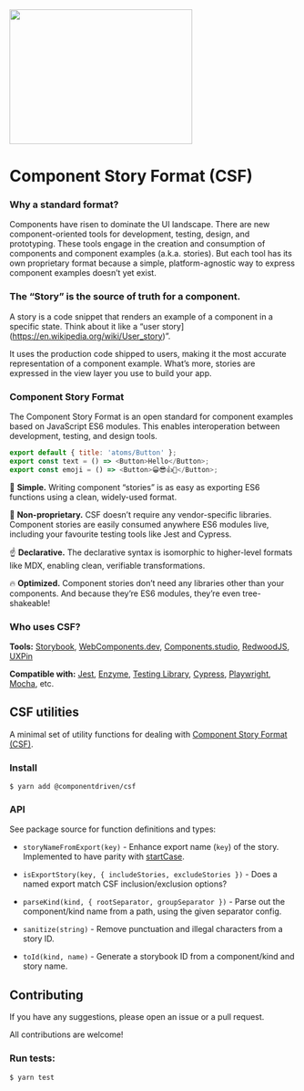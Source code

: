 <img src="https://user-images.githubusercontent.com/42671/89649515-eceafc00-d88e-11ea-9728-5ef80cdf8462.png" width="321px" height="236px" />

# Component Story Format (CSF)

### Why a standard format?
Components have risen to dominate the UI landscape. There are new component-oriented tools for development, testing, design, and prototyping. These tools engage in the creation and consumption of components and component examples (a.k.a. stories). But each tool has its own proprietary format because a simple, platform-agnostic way to express component examples doesn’t yet exist.

### The “Story” is the source of truth for a component.
A story is a code snippet that renders an example of a component in a specific state. Think about it like a “user story](https://en.wikipedia.org/wiki/User_story)”.

It uses the production code shipped to users, making it the most accurate representation of a component example. What’s more, stories are expressed in the view layer you use to build your app.


### Component Story Format
The Component Story Format is an open standard for component examples based on JavaScript ES6 modules. This enables interoperation between development, testing, and design tools.

```js
export default { title: 'atoms/Button' };
export const text = () => <Button>Hello</Button>;
export const emoji = () => <Button>😀😎👍💯</Button>;
```

💎 **Simple.** Writing component “stories” is as easy as exporting ES6 functions using a clean, widely-used format.

🚚 **Non-proprietary.** CSF doesn’t require any vendor-specific libraries. Component stories are easily consumed anywhere ES6 modules live, including your favourite testing tools like Jest and Cypress.

☝️ **Declarative.** The declarative syntax is isomorphic to higher-level formats like MDX, enabling clean, verifiable transformations.

🔥 **Optimized.** Component stories don’t need any libraries other than your components. And because they’re ES6 modules, they’re even tree-shakeable!

### Who uses CSF?

**Tools:** [Storybook](https://storybook.js.org), [WebComponents.dev](https://webcomponents.dev), [Components.studio](https://components.studio), [RedwoodJS](https://redwoodjs.com/), [UXPin](https://www.uxpin.com/)

**Compatible with:** [Jest](https://jestjs.io/), [Enzyme](https://enzymejs.github.io/enzyme), [Testing Library](https://testing-library.com), [Cypress](https://www.cypress.io/), [Playwright](https://playwright.dev/), [Mocha](https://mochajs.org), etc.


## CSF utilities

A minimal set of utility functions for dealing with [Component Story Format (CSF)](https://storybook.js.org/docs/formats/component-story-format/).


### Install

```shell-session
$ yarn add @componentdriven/csf
```

### API

See package source for function definitions and types:

- `storyNameFromExport(key)` - Enhance export name (`key`) of the story. Implemented to have parity with [startCase](https://lodash.com/docs/4.17.11#startCase).

- `isExportStory(key, { includeStories, excludeStories })` - Does a named export match CSF inclusion/exclusion options?

- `parseKind(kind, { rootSeparator, groupSeparator })` - Parse out the component/kind name from a path, using the given separator config.

- `sanitize(string)` - Remove punctuation and illegal characters from a story ID.

- `toId(kind, name)` - Generate a storybook ID from a component/kind and story name.

## Contributing

If you have any suggestions, please open an issue or a pull request.

All contributions are welcome!

### Run tests:

```shell-session
$ yarn test
```
